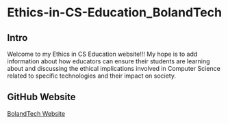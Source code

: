 # Ethics-in-CS-Education_BolandTech


## Intro

Welcome to my Ethics in CS Education website!!!  My hope is to add information about how educators can ensure their students are learning about and discussing the ethical implications involved in Computer Science related to specific technologies and their impact on society.



## GitHub Website

[BolandTech Website](https://github.com/BolandTech/Ethics-in-CS-Education)





